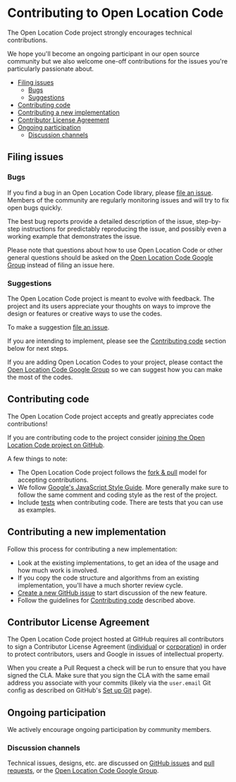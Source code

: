 # Contributing to Open Location Code

The Open Location Code project strongly encourages technical contributions.

We hope you'll become an ongoing participant in our open source community but we also welcome one-off contributions for the issues you're particularly passionate about.

- [Filing issues](#filing-issues)
  * [Bugs](#bugs)
  * [Suggestions](#suggestions)
- [Contributing code](#contributing-code)
- [Contributing a new implementation](#contributing-a-new-implementation)
- [Contributor License Agreement](#contributor-license-agreement)
- [Ongoing participation](#ongoing-participation)
  * [Discussion channels](#discussion-channels)

## Filing issues

### Bugs

If you find a bug in an Open Location Code library, please [file an issue](https://github.com/google/open-location-code/issues/new).  Members of the community are regularly monitoring issues and will try to fix open bugs quickly.

The best bug reports provide a detailed description of the issue, step-by-step instructions for predictably reproducing the issue, and possibly even a working example that demonstrates the issue.

Please note that questions about how to use Open Location Code or other general questions should be asked on the [Open Location Code Google Group](https://groups.google.com/forum/#!forum/open-location-code)<!-- Uncomment if this becomes sensible --><!-- or [Stack Overflow under the Open Location Code tag](http://stackoverflow.com/questions/tagged/open-location-code) -->
instead of filing an issue here.

### Suggestions

The Open Location Code project is meant to evolve with feedback.  The project and its users appreciate your thoughts on ways to improve the design or features or creative ways to use the codes.

To make a suggestion [file an issue](https://github.com/google/open-location-code/issues/new).

If you are intending to implement, please see the [Contributing code](#contributing-code) section below for next steps.

If you are adding Open Location Codes to your project, please contact the [Open Location Code Google Group](https://groups.google.com/forum/#!forum/open-location-code) so we can suggest how you can make the most of the codes.

## Contributing code

The Open Location Code project accepts and greatly appreciates code contributions!

If you are contributing code to the project consider [joining the Open Location Code project on GitHub](https://goo.gl/forms/T65peVtfQfEoDWeD3).

A few things to note:

* The Open Location Code project follows the [fork & pull](https://help.github.com/articles/using-pull-requests/#fork--pull) model for accepting contributions.
* We follow [Google's JavaScript Style Guide](https://google.github.io/styleguide/jsguide.html).  More generally make sure to follow the same comment and coding style as the rest of the project.
* Include [tests](TESTING.md) when contributing code.  There are tests that you can use as examples.

## Contributing a new implementation

Follow this process for contributing a new implementation:

* Look at the existing implementations, to get an idea of the usage and how much work is involved.
* If you copy the code structure and algorithms from an existing implementation, you'll have a much shorter review cycle.
* [Create a new GitHub issue](https://github.com/google/open-location-code/issues/new) to start discussion of the new feature.
* Follow the guidelines for [Contributing code](#contributing-code) described above.

## Contributor License Agreement

The Open Location Code project hosted at GitHub requires all contributors to sign a Contributor License Agreement ([individual](https://developers.google.com/open-source/cla/individual) or [corporation](https://developers.google.com/open-source/cla/corporate)) in order to protect contributors, users and Google in issues of intellectual property.

When you create a Pull Request a check will be run to ensure that you have signed the CLA.  Make sure that you sign the CLA with the same email address you associate with your commits (likely via the `user.email` Git config as described on GitHub's [Set up Git](https://help.github.com/articles/set-up-git/) page).

## Ongoing participation

We actively encourage ongoing participation by community members.

### Discussion channels

Technical issues, designs, etc. are discussed on [GitHub issues](https://github.com/google/open-location-code/issues) and [pull requests](https://github.com/google/open-location-code/pulls),
or the [Open Location Code Google Group](https://groups.google.com/forum/#!forum/open-location-code)<!-- Uncomment if this becomes sensible --><!-- and [Stack Overflow under the Open Location Code tag](http://stackoverflow.com/questions/tagged/open-location-code) -->.

